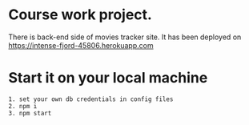 # Course work project.

There is back-end side of movies tracker site. 
It has been deployed on https://intense-fjord-45806.herokuapp.com


# Start it on your local machine
```
1. set your own db credentials in config files
2. npm i
3. npm start
```
